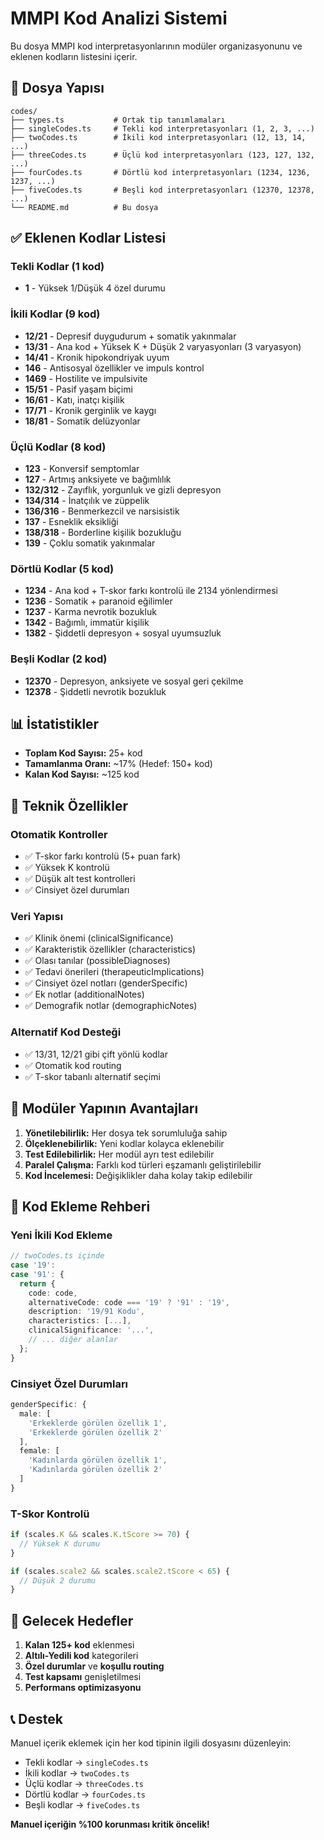 # MMPI Kod Analizi Sistemi

Bu dosya MMPI kod interpretasyonlarının modüler organizasyonunu ve eklenen kodların listesini içerir.

## 📁 Dosya Yapısı

```
codes/
├── types.ts           # Ortak tip tanımlamaları
├── singleCodes.ts     # Tekli kod interpretasyonları (1, 2, 3, ...)
├── twoCodes.ts        # İkili kod interpretasyonları (12, 13, 14, ...)
├── threeCodes.ts      # Üçlü kod interpretasyonları (123, 127, 132, ...)
├── fourCodes.ts       # Dörtlü kod interpretasyonları (1234, 1236, 1237, ...)
├── fiveCodes.ts       # Beşli kod interpretasyonları (12370, 12378, ...)
└── README.md          # Bu dosya
```

## ✅ Eklenen Kodlar Listesi

### **Tekli Kodlar (1 kod)**
- **1** - Yüksek 1/Düşük 4 özel durumu

### **İkili Kodlar (9 kod)**
- **12/21** - Depresif duygudurum + somatik yakınmalar
- **13/31** - Ana kod + Yüksek K + Düşük 2 varyasyonları (3 varyasyon)
- **14/41** - Kronik hipokondriyak uyum
- **146** - Antisosyal özellikler ve impuls kontrol
- **1469** - Hostilite ve impulsivite
- **15/51** - Pasif yaşam biçimi
- **16/61** - Katı, inatçı kişilik
- **17/71** - Kronik gerginlik ve kaygı
- **18/81** - Somatik delüzyonlar

### **Üçlü Kodlar (8 kod)**
- **123** - Konversif semptomlar
- **127** - Artmış anksiyete ve bağımlılık
- **132/312** - Zayıflık, yorgunluk ve gizli depresyon
- **134/314** - İnatçılık ve züppelik
- **136/316** - Benmerkezcil ve narsisistik
- **137** - Esneklik eksikliği
- **138/318** - Borderline kişilik bozukluğu
- **139** - Çoklu somatik yakınmalar

### **Dörtlü Kodlar (5 kod)**
- **1234** - Ana kod + T-skor farkı kontrolü ile 2134 yönlendirmesi
- **1236** - Somatik + paranoid eğilimler
- **1237** - Karma nevrotik bozukluk
- **1342** - Bağımlı, immatür kişilik
- **1382** - Şiddetli depresyon + sosyal uyumsuzluk

### **Beşli Kodlar (2 kod)**
- **12370** - Depresyon, anksiyete ve sosyal geri çekilme
- **12378** - Şiddetli nevrotik bozukluk

## 📊 İstatistikler

- **Toplam Kod Sayısı:** 25+ kod
- **Tamamlanma Oranı:** ~17% (Hedef: 150+ kod)
- **Kalan Kod Sayısı:** ~125 kod

## 🔧 Teknik Özellikler

### **Otomatik Kontroller**
- ✅ T-skor farkı kontrolü (5+ puan fark)
- ✅ Yüksek K kontrolü
- ✅ Düşük alt test kontrolleri
- ✅ Cinsiyet özel durumları

### **Veri Yapısı**
- ✅ Klinik önemi (clinicalSignificance)
- ✅ Karakteristik özellikler (characteristics)
- ✅ Olası tanılar (possibleDiagnoses)
- ✅ Tedavi önerileri (therapeuticImplications)
- ✅ Cinsiyet özel notları (genderSpecific)
- ✅ Ek notlar (additionalNotes)
- ✅ Demografik notlar (demographicNotes)

### **Alternatif Kod Desteği**
- ✅ 13/31, 12/21 gibi çift yönlü kodlar
- ✅ Otomatik kod routing
- ✅ T-skor tabanlı alternatif seçimi

## 🚀 Modüler Yapının Avantajları

1. **Yönetilebilirlik:** Her dosya tek sorumluluğa sahip
2. **Ölçeklenebilirlik:** Yeni kodlar kolayca eklenebilir
3. **Test Edilebilirlik:** Her modül ayrı test edilebilir
4. **Paralel Çalışma:** Farklı kod türleri eşzamanlı geliştirilebilir
5. **Kod İncelemesi:** Değişiklikler daha kolay takip edilebilir

## 📝 Kod Ekleme Rehberi

### Yeni İkili Kod Ekleme
```typescript
// twoCodes.ts içinde
case '19':
case '91': {
  return {
    code: code,
    alternativeCode: code === '19' ? '91' : '19',
    description: '19/91 Kodu',
    characteristics: [...],
    clinicalSignificance: '...',
    // ... diğer alanlar
  };
}
```

### Cinsiyet Özel Durumları
```typescript
genderSpecific: {
  male: [
    'Erkeklerde görülen özellik 1',
    'Erkeklerde görülen özellik 2'
  ],
  female: [
    'Kadınlarda görülen özellik 1',
    'Kadınlarda görülen özellik 2'
  ]
}
```

### T-Skor Kontrolü
```typescript
if (scales.K && scales.K.tScore >= 70) {
  // Yüksek K durumu
}

if (scales.scale2 && scales.scale2.tScore < 65) {
  // Düşük 2 durumu
}
```

## 🎯 Gelecek Hedefler

1. **Kalan 125+ kod** eklenmesi
2. **Altılı-Yedili kod** kategorileri
3. **Özel durumlar** ve **koşullu routing**
4. **Test kapsamı** genişletilmesi
5. **Performans optimizasyonu**

## 📞 Destek

Manuel içerik eklemek için her kod tipinin ilgili dosyasını düzenleyin:
- Tekli kodlar → `singleCodes.ts`
- İkili kodlar → `twoCodes.ts`
- Üçlü kodlar → `threeCodes.ts`
- Dörtlü kodlar → `fourCodes.ts`
- Beşli kodlar → `fiveCodes.ts`

**Manuel içeriğin %100 korunması kritik öncelik!**